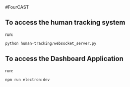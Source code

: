#FourCAST
## To access the human tracking system

run:

```python
python human-tracking/websocket_server.py
```

## To access the Dashboard Application

run:

```python
npm run electron:dev
```
